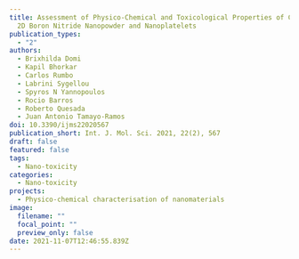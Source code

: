 ```yaml
---
title: Assessment of Physico-Chemical and Toxicological Properties of Commercial
  2D Boron Nitride Nanopowder and Nanoplatelets
publication_types:
  - "2"
authors:
  - Brixhilda Domi
  - Kapil Bhorkar
  - Carlos Rumbo
  - Labrini Sygellou
  - Spyros N Yannopoulos
  - Rocio Barros
  - Roberto Quesada
  - Juan Antonio Tamayo-Ramos
doi: 10.3390/ijms22020567
publication_short: Int. J. Mol. Sci. 2021, 22(2), 567
draft: false
featured: false
tags:
  - Nano-toxicity
categories:
  - Nano-toxicity
projects:
  - Physico-chemical characterisation of nanomaterials
image:
  filename: ""
  focal_point: ""
  preview_only: false
date: 2021-11-07T12:46:55.839Z
---
```

